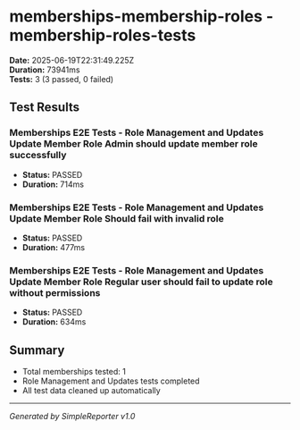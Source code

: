 # memberships-membership-roles - membership-roles-tests

**Date:** 2025-06-19T22:31:49.225Z  
**Duration:** 73941ms  
**Tests:** 3 (3 passed, 0 failed)

## Test Results


### Memberships E2E Tests - Role Management and Updates Update Member Role Admin should update member role successfully
- **Status:** PASSED
- **Duration:** 714ms



### Memberships E2E Tests - Role Management and Updates Update Member Role Should fail with invalid role
- **Status:** PASSED
- **Duration:** 477ms



### Memberships E2E Tests - Role Management and Updates Update Member Role Regular user should fail to update role without permissions
- **Status:** PASSED
- **Duration:** 634ms



## Summary

- Total memberships tested: 1
- Role Management and Updates tests completed
- All test data cleaned up automatically

---
*Generated by SimpleReporter v1.0*
